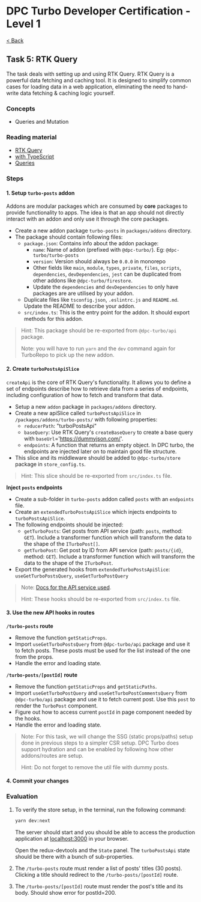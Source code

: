 # DPC Turbo Developer Certification - Level 1

[< Back](index.md)

## Task 5: RTK Query

The task deals with setting up and using RTK Query. RTK Query is a powerful data fetching and caching tool. It is designed to simplify common cases for loading data in a web application, eliminating the need to hand-write data fetching & caching logic yourself.

### Concepts

- Queries and Mutation

### Reading material

- [RTK Query](https://redux-toolkit.js.org/rtk-query/overview)
- [with TypeScript](https://redux-toolkit.js.org/rtk-query/usage-with-typescript)
- [Queries](https://redux-toolkit.js.org/rtk-query/usage/queries)

### Steps

#### 1. Setup `turbo-posts` addon

Addons are modular packages which are consumed by **core** packages to provide functionality to apps. The idea is that an app should not directly interact with an addon and only use it through the core packages.

- Create a new addon package `turbo-posts` in `packages/addons` directory.
- The package should contain following files:
  - `package.json`: Contains info about the addon package:
    - `name`: Name of addon (prefixed with `@dpc-turbo/`). Eg: `@dpc-turbo/turbo-posts`
    - `version`: Version should always be `0.0.0` in monorepo
    - Other fields like `main`, `module`, `types`, `private`, `files`, `scripts`, `dependencies`, `devDependencies`, `jest` can be duplicated from other addons like `@dpc-turbo/firestore`.
    - Update the `dependencies` and `devDependencies` to only have packages are are utilised by your addon.
  - Duplicate files like `tsconfig.json`, `.eslintrc.js` and `README.md`. Update the README to describe your addon.
  - `src/index.ts`: This is the entry point for the addon. It should export methods for this addon.

> Hint: This package should be re-exported from `@dpc-turbo/api` package.
>
> Note: you will have to run `yarn` and the `dev` command again for TurboRepo to pick up the new addon.

#### 2. Create `turboPostsApiSlice`

`createApi` is the core of RTK Query's functionality. It allows you to define a set of endpoints describe how to retrieve data from a series of endpoints, including configuration of how to fetch and transform that data.

- Setup a new `addon` package in `packages/addons` directory.
- Create a new apiSlice called `turboPostsApiSlice` in `/packages/addons/turbo-posts/` with following properties:
  - `reducerPath`: "turboPostsApi"
  - `baseQuery`: Use RTK Query's `createBaseQuery` to create a base query with `baseUrl`='https://dummyjson.com/'.
  - `endpoints`: A function that returns an empty object. In DPC turbo, the endpoints are injected later on to maintain good file structure.
- This slice and its middleware should be added to `@dpc-turbo/store` package in `store_config.ts`.

> Hint: This slice should be re-exported from `src/index.ts` file.

**Inject `posts` endpoints**

- Create a sub-folder in `turbo-posts` addon called `posts` with an `endpoints` file.
- Create an `extendedTurboPostsApiSlice` which injects endpoints to `turboPostsApiSlice`.
- The following endpoints should be injected:
  - `getTurboPosts`: Get posts from API service (path: `posts`, method: `GET`). Include a transformer function which will transform the data to the shape of the `ITurboPost[]`.
  - `getTurboPost`: Get post by ID from API service (path: `posts/{id}`, method: `GET`). Include a transformer function which will transform the data to the shape of the `ITurboPost`.
- Export the generated hooks from `extendedTurboPostsApiSlice`: `useGetTurboPostsQuery`, `useGetTurboPostQuery`

> Note: [Docs for the API service used](https://dummyjson.com/docs/posts).
>
> Hint: These hooks should be re-exported from `src/index.ts` file.

#### 3. Use the new API hooks in routes

**`/turbo-posts` route**

- Remove the function `getStaticProps`.
- Import `useGetTurboPostsQuery` from `@dpc-turbo/api` package and use it to fetch posts. These posts must be used for the list instead of the one from the props.
- Handle the error and loading state.

**`/turbo-posts/[postId]` route**

- Remove the function `getStaticProps` and `getStaticPaths`.
- Import `useGetTurboPostQuery` and `useGetTurboPostCommentsQuery` from `@dpc-turbo/api` package and use it to fetch current post. Use this `post` to render the `TurboPost` component.
- Figure out how to access current `postId` in page component needed by the hooks.
- Handle the error and loading state.

> Note: For this task, we will change the SSG (static props/paths) setup done in previous steps to a simpler CSR setup. DPC Turbo does support hydration and can be enabled by following how other addons/routes are setup.
>
> Hint: Do not forget to remove the util file with dummy posts.

#### 4. Commit your changes

### Evaluation

1. To verify the store setup, in the terminal, run the following command:

   ```bash
   yarn dev:next
   ```

   The server should start and you should be able to access the production application at [localhost:3000](http://localhost:3000) in your browser.

   Open the redux-devtools and the `State` panel. The `turboPostsApi` state should be there with a bunch of sub-properties.

2. The `/turbo-posts` route must render a list of posts' titles (30 posts). Clicking a title should redirect to the `/turbo-posts/[postId]` route.

3. The `/turbo-posts/[postId]` route must render the post's title and its body. Should show error for postId=200.
